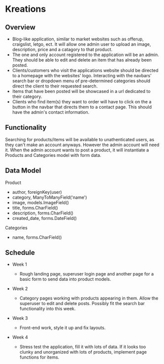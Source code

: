 # Kreations

## Overview

* Blog-like application, similar to market websites such as offerup, craigslist, letgo, ect. It will allow one admin user to upload an image, description, price and a catagory to that product.
* The one and only account registered to the application will be an admin. They should be able to edit and delete an item that has already been posted. 
* Clients/customers who visit the applications website should be directed to a homepage with the websites' logo. Interacting with the navbars' search bar or dropdown menu of pre-determined categories should direct the client to their requested search. 
* Items that have been posted will be showcased in a url dedicated to their category.
* Clients who find item(s) they want to order will have to click on the a button in the navbar that directs them to a contact page. This should have the admin's contact information.


## Functionality
Searching for products/items will be available to unathenticated users, as they can't make an account anyways. However the admin account will need it.
When the admin account wants to post a product, it will instantiate a Products and Categories model with form data.


## Data Model
Product
* author, foreignKey(user)
* category, ManyToManyField('name')
* image, models.ImageField()
* title, forms.CharField()
* description, forms.CharField()
* created_date, forms.DateField()

Categories
* name, forms.CharField()

## Schedule
- Week 1
  - Rough landing page, superuser login page and another page for a basic form to send data into product models.

- Week 2
  - Category pages working with products appearing in them. Allow the superuser to edit and delete posts. Possibly fit the search bar functionality into this week.

- Week 3
  - Front-end work, style it up and fix layouts.

- Week 4
  - Stress test the application, fill it with lots of data. If it looks too clunky and unorganized with lots of products, implement page functions for items.
